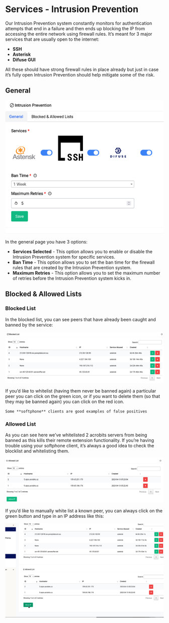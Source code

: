 # Services - Intrusion Prevention

Our Intrusion Prevention system constantly monitors for authentication attempts that end in a failure and then ends up blocking the IP from accessing the entire network using firewall rules. It’s meant for 3 major services that are usually open to the internet:

- **SSH**
- **Asterisk**
- **Difuse GUI**

All these should have strong firewall rules in place already but just in case it’s fully open Intrusion Prevention should help mitigate some of the risk.

## General

<center>
<a data-fancybox data-src="./img/23.png" data-caption="Services - Intrusion Prevention - General">
  <img src="./img/23.png" />
</a>
</center>

In the general page you have 3 options:

- **Services Selected** - This option allows you to enable or disable the Intrusion Prevention system for specific services.
- **Ban Time** - This option allows you to set the ban time for the firewall rules that are created by the Intrusion Prevention system.
- **Maximum Retries** - This option allows you to set the maximum number of retries before the Intrusion Prevention system kicks in.


## Blocked & Allowed Lists

### Blocked List

In the blocked list, you can see peers that have already been caught and banned by the service:

<a data-fancybox data-src="./img/24.png" data-caption="Services - Intrusion Prevention - Blocked List">
  <img src="./img/24.png" />
</a>

If you’d like to whitelist (having them never be banned again) a particular peer you can click on the green icon, or if you want to delete them (so that they may be banned again) you can click on the red icon.

```admonish tip
Some **softphone** clients are good examples of false positives
```

### Allowed List

As you can see here we’ve whitelisted 2 acrobits servers from being banned as this kills their remote extension functionality. If you’re having trouble using your softphone client, it’s always a good idea to check the blocklist and whitelisting them.

<a data-fancybox data-src="./img/25.png" data-caption="Services - Intrusion Prevention - Allowed List">
  <img src="./img/25.png" />
</a>

If you’d like to manually white list a known peer, you can always click on the green button and type in an IP address like this:

<a data-fancybox data-src="./img/26.gif" data-caption="Services - Intrusion Prevention - Allowed List - Add IP">
  <img src="./img/26.gif" />
</a>
